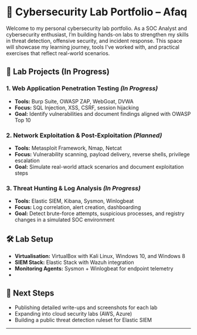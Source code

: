# 🔐 Cybersecurity Lab Portfolio – Afaq

Welcome to my personal cybersecurity lab portfolio. As a SOC Analyst and cybersecurity enthusiast, I’m building hands-on labs to strengthen my skills in threat detection, offensive security, and incident response. This space will showcase my learning journey, tools I've worked with, and practical exercises that reflect real-world scenarios.

## 🧪 Lab Projects (In Progress)

### 1. Web Application Penetration Testing *(In Progress)*
- **Tools:** Burp Suite, OWASP ZAP, WebGoat, DVWA
- **Focus:** SQL Injection, XSS, CSRF, session hijacking
- **Goal:** Identify vulnerabilities and document findings aligned with OWASP Top 10

### 2. Network Exploitation & Post-Exploitation *(Planned)*
- **Tools:** Metasploit Framework, Nmap, Netcat
- **Focus:** Vulnerability scanning, payload delivery, reverse shells, privilege escalation
- **Goal:** Simulate real-world attack scenarios and document exploitation steps

### 3. Threat Hunting & Log Analysis *(In Progress)*
- **Tools:** Elastic SIEM, Kibana, Sysmon, Winlogbeat
- **Focus:** Log correlation, alert creation, dashboarding
- **Goal:** Detect brute-force attempts, suspicious processes, and registry changes in a simulated SOC environment

## 🛠️ Lab Setup
- **Virtualisation:** VirtualBox with Kali Linux, Windows 10, and Windows 8
- **SIEM Stack:** Elastic Stack with Wazuh integration
- **Monitoring Agents:** Sysmon + Winlogbeat for endpoint telemetry
- 

## 📌 Next Steps
- Publishing detailed write-ups and screenshots for each lab
- Expanding into cloud security labs (AWS, Azure)
- Building a public threat detection ruleset for Elastic SIEM

---
